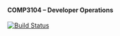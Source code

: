#### COMP3104 – Developer Operations

[![Build Status](https://app.travis-ci.com/dorpanz/COMP3104.svg?token=kdgEkssQh5pazYwpEvBF&branch=master)](https://app.travis-ci.com/dorpanz/COMP3104)
